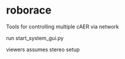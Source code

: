 # roborace
Tools for controlling multiple cAER via network


run start_system_gui.py

viewers assumes stereo setup
